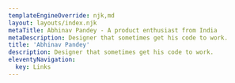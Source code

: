 ```yaml
---
templateEngineOverride: njk,md
layout: layouts/index.njk
metaTitle: Abhinav Pandey - A product enthusiast from India
metaDescription: Designer that sometimes get his code to work.
title: 'Abhinav Pandey'
description: Designer that sometimes get his code to work.
eleventyNavigation:
  key: Links
---
```


